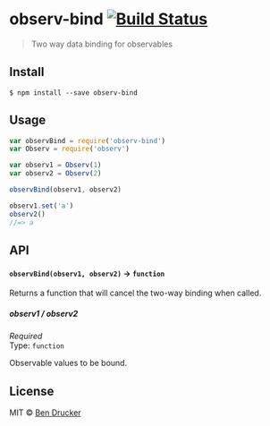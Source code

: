 # observ-bind [![Build Status](https://travis-ci.org/bendrucker/observ-bind.svg?branch=master)](https://travis-ci.org/bendrucker/observ-bind)

> Two way data binding for observables


## Install

```
$ npm install --save observ-bind
```


## Usage

```js
var observBind = require('observ-bind')
var Observ = require('observ')

var observ1 = Observ(1)
var observ2 = Observ(2)

observBind(observ1, observ2)

observ1.set('a')
observ2()
//=> a
```

## API

#### `observBind(observ1, observ2)` -> `function`

Returns a function that will cancel the two-way binding when called.

##### observ1 / observ2

*Required*  
Type: `function`

Observable values to be bound.


## License

MIT © [Ben Drucker](http://bendrucker.me)
